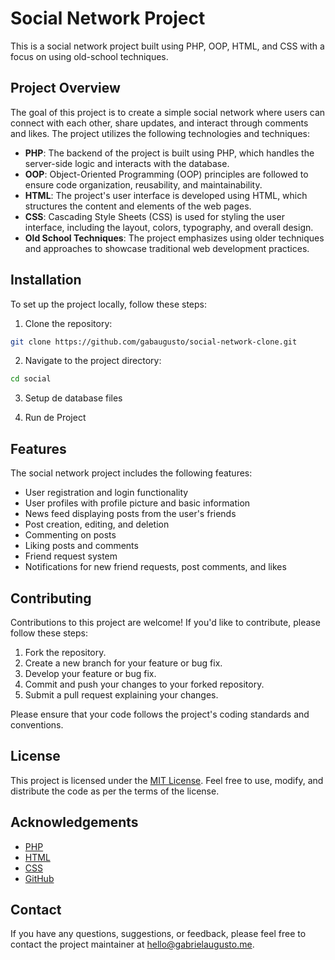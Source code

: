 # Social Network Project

This is a social network project built using PHP, OOP, HTML, and CSS with a focus on using old-school techniques.

## Project Overview

The goal of this project is to create a simple social network where users can connect with each other, share updates, and interact through comments and likes. The project utilizes the following technologies and techniques:

- **PHP**: The backend of the project is built using PHP, which handles the server-side logic and interacts with the database.
- **OOP**: Object-Oriented Programming (OOP) principles are followed to ensure code organization, reusability, and maintainability.
- **HTML**: The project's user interface is developed using HTML, which structures the content and elements of the web pages.
- **CSS**: Cascading Style Sheets (CSS) is used for styling the user interface, including the layout, colors, typography, and overall design.
- **Old School Techniques**: The project emphasizes using older techniques and approaches to showcase traditional web development practices.

## Installation

To set up the project locally, follow these steps:

1. Clone the repository:

```bash
git clone https://github.com/gabaugusto/social-network-clone.git
```

2. Navigate to the project directory:

```bash
cd social
```

3. Setup de database files

4. Run de Project

## Features

The social network project includes the following features:

- User registration and login functionality
- User profiles with profile picture and basic information
- News feed displaying posts from the user's friends
- Post creation, editing, and deletion
- Commenting on posts
- Liking posts and comments
- Friend request system
- Notifications for new friend requests, post comments, and likes

## Contributing

Contributions to this project are welcome! If you'd like to contribute, please follow these steps:

1. Fork the repository.
2. Create a new branch for your feature or bug fix.
3. Develop your feature or bug fix.
4. Commit and push your changes to your forked repository.
5. Submit a pull request explaining your changes.

Please ensure that your code follows the project's coding standards and conventions.

## License

This project is licensed under the [MIT License](LICENSE). Feel free to use, modify, and distribute the code as per the terms of the license.

## Acknowledgements

- [PHP](https://www.php.net/)
- [HTML](https://html.spec.whatwg.org/)
- [CSS](https://www.w3.org/Style/CSS/)
- [GitHub](https://github.com/)

## Contact

If you have any questions, suggestions, or feedback, please feel free to contact the project maintainer at [hello@gabrielaugusto.me](mailto:hello@gabrielaugusto.me).
